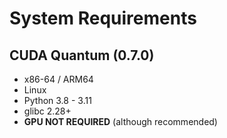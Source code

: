 # System Requirements

## CUDA Quantum (0.7.0)

-   x86-64 / ARM64
-   Linux
-   Python 3.8 - 3.11
-   glibc 2.28+
-   **GPU NOT REQUIRED** (although recommended)
